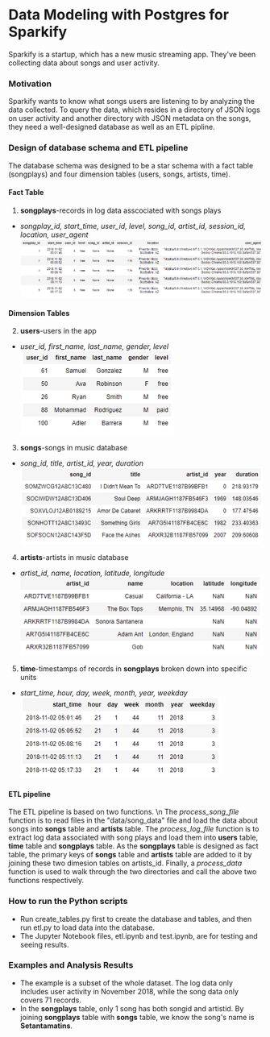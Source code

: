 # Data Modeling with Postgres for Sparkify
Sparkify is a startup, which has a new music streaming app. They've been collecting data about songs and user activity.

### Motivation
Sparkify wants to know what songs users are listening to by analyzing the data collected. To query the data, which resides in a directory of JSON logs on user activity and another directory with JSON metadata on the songs, they need a well-designed database as well as an ETL pipline.

### Design of database schema and ETL pipeline
The database schema was designed to be a star schema with a fact table (songplays) and four dimension tables (users, songs, artists, time).

#### Fact Table
1. **songplays**-records in log data asscociated with songs plays
- _songplay_id, start_time, user_id, level, song_id, artist_id, session_id, location, user_agent_
![alt text](https://github.com/BingChen-0512/data_modeling_postgres/blob/master/songplays.png?raw=true)
#### Dimension Tables
2. **users**-users in the app
- _user_id, first_name, last_name, gender, level_
![alt text](https://github.com/BingChen-0512/data_modeling_postgres/blob/master/users.png?raw=true)
3. **songs**-songs in music database
- _song_id, title, artist_id, year, duration_
![alt text](https://github.com/BingChen-0512/data_modeling_postgres/blob/master/songs.png?raw=true)
4. **artists**-artists in music database
- _artist_id, name, location, latitude, longitude_
![alt text](https://github.com/BingChen-0512/data_modeling_postgres/blob/master/artists.png?raw=true)
5. **time**-timestamps of records in **songplays** broken down into specific units
- _start_time, hour, day, week, month, year, weekday_
![alt text](https://github.com/BingChen-0512/data_modeling_postgres/blob/master/time.png?raw=true)

#### ETL pipeline
The ETL pipeline is based on two functions. \n
The _process_song_file_ function is to read files in the "data/song_data" file and load the data about songs into **songs** table and **artists** table. 
The _process_log_file_ function is to extract log data associated with song plays and load them into **users** table, **time** table and **songplays** table. As the **songplays** table is designed as fact table, the primary keys of **songs** table and **artists** table are added to it by joining these two dimesion tables on artists_id. Finally, a _process_data_ function is used to walk through the two directories and call the above two functions respectively.

### How to run the Python scripts
- Run create_tables.py first to create the database and tables, and then run etl.py to load data into the database.
- The Jupyter Notebook files, etl.ipynb and test.ipynb, are for testing and seeing results.

### Examples and Analysis Results
- The example is a subset of the whole dataset. The log data only includes user activity in November 2018, while the song data only covers 71 records.
- In the **songplays** table, only 1 song has both songid and artistid. By joining **songplays** table with **songs** table, we know the song's name is **Setantamatins**.  
